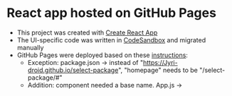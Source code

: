 # React app hosted on GitHub Pages

* This project was created with [Create React App](https://github.com/facebook/create-react-app)
* The UI-specific code was written in [CodeSandbox](https://codesandbox.io/s/select-package-test-forked-liyr9k) and migrated manually
* GitHub Pages were deployed based on these [instructions](https://github.com/gitname/react-gh-pages):
   * Exception: package.json -> instead of "https://Jyri-droid.github.io/select-package", "homepage" needs to be "/select-package/#"
   * Addition: <Router> component needed a base name. App.js -> <Router basename="/select-package">
